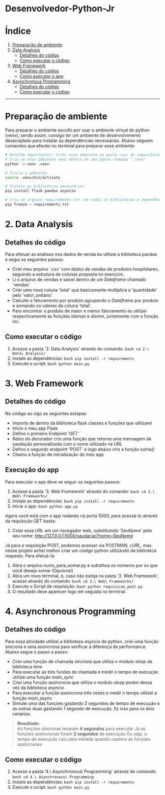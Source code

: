 # Desenvolvedor-Python-Jr

# Índice

1. [Preparação de ambiente](#preparação-de-ambiente)    
2. [Data Analysis](#2-data-analysis)
   - [Detalhes do código](#detalhes-do-código)
   - [Como executar o código](#como-executar-o-código)
3. [Web Framework](#3-web-framework)
   - [Detalhes do código](#detalhes-do-código-1)
   - [Como executar o app](#execução-do-app)
4. [Asynchronous Programming](#4-asynchronous-programming)
   - [Detalhes do código](detalhes-do-código-2)
   - [Como executar o código](#como-executar-o-código-1)

---
# Preparação de ambiente       
    
Para preparar o ambiente escolhi por usar o ambiente virtual do python (venv), sendo assim, consigo ter um ambiente de desenvolvimento desacoplado para instalar as dependências necessárias. Abaixo seguem comandos que efeutei no terminal para preparar esse ambiente:    
    
```bash
# Detalhe importante!! Criei esse ambiente na pasta raiz do repositório
# Cria um novo ambiente venv dentro de uma pasta chamada ".venv"
python -m venv .venv

# Inicia o ambiente
source .venv/bin/activate

# Instala as bibliotecas necessárias
pip install flask pandas asyncio

# Cria um arquivo requirements.txt com todas as bibliotecas e dependências que tenho instaladas no meu ambiente
pip freeze > requirements.txt
```

# 2. Data Analysis
    
## Detalhes do código    
    
Para efetuar as análises nos dados de venda eu utilizei a biblioteca pandas e segui os seguintes passos:    
    
- Criei meu arquivo '.csv' com dados de vendas de produtos hospitalares, seguindo a estrutura de colunas proposta no exercício.    
- Li o arquivo de vendas e salvei dentro de um _Dataframe_ chamado 'vendas'.    
- Criei uma nova coluna 'total' que basicamente multiplica a 'quantidade' pelo 'valor_unitario'.    
- Calculei o faturamento por produto agrupando o _Dataframe_ por produto e somando os valores da coluna 'total'.    
- Para encontrar o produto de maior e menor faturamento eu utilizei respectivamente as funções _idxmax_ e _idxmin_, juntamente com a função _loc_.    
    
## Como executar o código    
    
1. Acesse a pasta '2. Data Analysis' atravéz do comando: ```bash cd 2.\ Data\ Analysis/```
2. Instale as dependências: ```bash pip install -r requirements ```
3. Execute o script: ```bash python main.py ```
    

# 3. Web Framework    
         
## Detalhes do código       
     
No código eu sigo as seguintes estapas:    
    
- Importo de dentro da biblioteca flask classes e funções que utilizarei
- Inicio o meu app Flask
- Defino o primeiro Endpoint 'GET'
- Abixo do decorador crio uma função que retorna uma mensagem de saudação personalizada com o nome utilizado na URL
- Defino o segundo endpoint 'POST' e logo abaixo crio a função soma()
- Chamo a função de inicialização do meu app
    

## Execução do app

Para executar o app deve se seguir os seguintes passos:
    
1. Acesse a pasta '3. Web Framework' atravéz do comando: ```bash cd 3.\ Web\ Frameworks/```
2. Instale as dependências: ```bash pip install -r requirements ```
3. Inicie o app: ```bash python app.py ```
    
    
Agora você está com o app rodando na porta 5000, para acessá-lo atravéz da requisição GET basta:    
    
1. Colar essa URL em um navegador web, substituindo 'SeuNome' pelo seu nome: http://127.0.0.1:5000/saudacao?nome=SeuNome    
    
    
Já para a requisição POST, podemos acessar via POSTMAN, cURL, mas nesse projeto achei melhor criar um código python utilizando da biblioteca requests. Para efetuá-la:
    
1. Abra o arquivo nums_para_somar.py e substitua os números por os que você deseja somar (Opcional)
2. Abra um novo terminal, e, caso não esteja na pasta '3. Web Framework', acesse atravéz do comando: ```bash cd 3.\ Web\ Frameworks/```
3. Execute o Script de requisição: ```bash python requisicao_post.py ```
4. O resultado deve aparecer logo em seguida no terminal.
    

# 4. Asynchronous Programming
     
## Detalhes do código    
    
Para essa atividade utilizei a biblioteza _asyncio_ do python, criei uma função sincrona e uma assíncrona para verificar a diferença de performance. Abaixo segue o passo a passo:
    
- Criei uma função de chamada síncrona que utiliza o modulo _sleep_ da biblioteca _time_
- Para executar as três funões de chamada e medir o tempo de execução utilizei uma função *main_sync*
- Criei uma função assíncrona que utiliza o modulo _sleep_ porém dessa vez da biblioteca _asyncio_
- Para executar a função assíncrona três vezes e medir o tempo utilizei a função *main_async*
- Simulei uma das funções gastando 2 segundos de tempo de execução e as outras duas gastando 1 segundo de execução, fiz isso para os dois cenários.
    
>**Resultado:**    
>As funções síncronas levaram **4 segundos** para executar
>Já as funções assíncronas foram **2 segundos** de execução
>Ou seja, o tempo de execução caiu pela metade quando usamos as funções assíncronas
    
## Como executar o código    
    
1. Acesse a pasta '4.\ Asynchronous\ Programming' atravéz do comando: ```bash cd 4.\ Asynchronous\ Programming```
2. Instale as dependências: ```bash pip install -r requirements ```
3. Execute o script: ```bash python main.py ```

